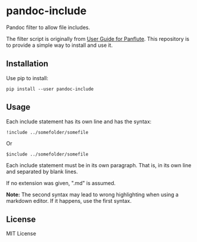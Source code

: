 # pandoc-include

Pandoc filter to allow file includes.

The filter script is originally from
[User Guide for Panflute](http://scorreia.com/software/panflute/guide.html#using-the-included-batteries).
This repository is to provide a simple way to install and use it.


## Installation

Use pip to install:

```
pip install --user pandoc-include
```


## Usage

Each include statement has its own line and has the syntax:

```
!include ../somefolder/somefile
```

Or

```
$include ../somefolder/somefile
```

Each include statement must be in its own paragraph. That is, in its own line
and separated by blank lines.

If no extension was given, ".md" is assumed.

**Note:**
The second syntax may lead to wrong highlighting when using a markdown editor.
If it happens, use the first syntax.

## License

MIT License

